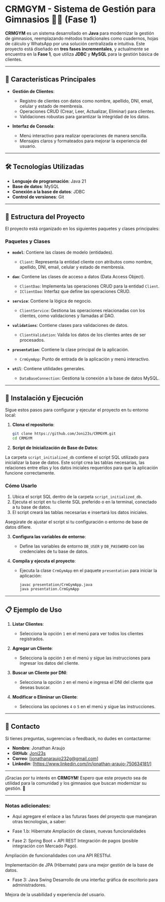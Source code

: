 # CRMGYM - Sistema de Gestión para Gimnasios 🏋️‍♂️ (Fase 1)

**CRMGYM** es un sistema desarrollado en **Java** para modernizar la gestión de gimnasios, reemplazando métodos tradicionales como cuadernos, hojas de cálculo y WhatsApp por una solución centralizada e intuitiva. Este proyecto está diseñado en **tres fases incrementales**, y actualmente se encuentra en la **Fase 1**, que utiliza **JDBC** y **MySQL** para la gestión básica de clientes.

---

## 📌 Características Principales

- **Gestión de Clientes**:
  - Registro de clientes con datos como nombre, apellido, DNI, email, celular y estado de membresía.
  - Operaciones CRUD (Crear, Leer, Actualizar, Eliminar) para clientes.
  - Validaciones robustas para garantizar la integridad de los datos.

- **Interfaz de Consola**:
  - Menú interactivo para realizar operaciones de manera sencilla.
  - Mensajes claros y formateados para mejorar la experiencia del usuario.

---

## 🛠️ Tecnologías Utilizadas

- **Lenguaje de programación**: Java 21
- **Base de datos**: MySQL
- **Conexión a la base de datos**: JDBC
- **Control de versiones**: Git

---

## 🚀 Estructura del Proyecto

El proyecto está organizado en los siguientes paquetes y clases principales:

### **Paquetes y Clases**

- **`model`**: Contiene las clases de modelo (entidades).
  - `Client`: Representa la entidad cliente con atributos como nombre, apellido, DNI, email, celular y estado de membresía.

- **`dao`**: Contiene las clases de acceso a datos (Data Access Object).
  - `ClientDao`: Implementa las operaciones CRUD para la entidad `Client`.
  - `IClientDao`: Interfaz que define las operaciones CRUD.

- **`service`**: Contiene la lógica de negocio.
  - `ClientService`: Gestiona las operaciones relacionadas con los clientes, como validaciones y llamadas al DAO.

- **`validations`**: Contiene clases para validaciones de datos.
  - `ClientValidation`: Valida los datos de los clientes antes de ser procesados.

- **`presentation`**: Contiene la clase principal de la aplicación.
  - `CrmGymApp`: Punto de entrada de la aplicación y menú interactivo.

- **`util`**: Contiene utilidades generales.
  - `DataBaseConnection`: Gestiona la conexión a la base de datos MySQL.

---

## 🚀 Instalación y Ejecución

Sigue estos pasos para configurar y ejecutar el proyecto en tu entorno local:

1. **Clona el repositorio**:
   ```bash
   git clone https://github.com/Joni23s/CRMGYM.git
   cd CRMGYM
   ```

2. **Script de Inicialización de Base de Datos**:

La carpeta `script_initialized_db` contiene el script SQL utilizado para inicializar la base de datos. Este script crea las tablas necesarias, las relaciones entre ellas y los datos iniciales requeridos para que la aplicación funcione correctamente.

### Cómo Usarlo

1. Ubica el script SQL dentro de la carpeta `script_initialized_db`.
2. Ejecuta el script en tu cliente SQL preferido o en la terminal, conectado a tu base de datos.
3. El script creará las tablas necesarias e insertará los datos iniciales.

Asegúrate de ajustar el script si tu configuración o entorno de base de datos difiere.


3. **Configura las variables de entorno**:
   - Define las variables de entorno `DB_USER` y `DB_PASSWORD` con las credenciales de tu base de datos.

4. **Compila y ejecuta el proyecto**:
   - Ejecuta la clase `CrmGymApp` en el paquete `presentation` para iniciar la aplicación:
     ```bash
     javac presentation/CrmGymApp.java
     java presentation.CrmGymApp
     ```

---

## 📋 Ejemplo de Uso

1. **Listar Clientes**:
   - Selecciona la opción `1` en el menú para ver todos los clientes registrados.

2. **Agregar un Cliente**:
   - Selecciona la opción `3` en el menú y sigue las instrucciones para ingresar los datos del cliente.

3. **Buscar un Cliente por DNI**:
   - Selecciona la opción `2` en el menú e ingresa el DNI del cliente que deseas buscar.

4. **Modificar o Eliminar un Cliente**:
   - Selecciona las opciones `4` o `5` en el menú y sigue las instrucciones.

---

## 📧 Contacto

Si tienes preguntas, sugerencias o feedback, no dudes en contactarme:
- **Nombre**: Jonathan Araujo
- **GitHub**: [Joni23s](https://github.com/Joni23s)
- **Correo**: [jonathanaraujo232g@gmail.com]
- **Linkedin**: [https://www.linkedin.com/in/jonathan-araujo-750634181/]

---

¡Gracias por tu interés en **CRMGYM**! Espero que este proyecto sea de utilidad para la comunidad y los gimnasios que buscan modernizar su gestión. 🚀

---

### Notas adicionales:
- Aqui agregare el enlace a las futuras fases del proyecto que manejaran otras tecnologías, a saber:

* Fase 1.b: Hibernate
Ampliación de clases, nuevas funcionalidades

* Fase 2: Spring Boot + API REST
Integración de pagos (posible integración con Mercado Pago).

Ampliación de funcionalidades con una API RESTful.

Implementación de JPA (Hibernate) para una mejor gestión de la base de datos.

* Fase 3: Java Swing
Desarrollo de una interfaz gráfica de escritorio para administradores.

Mejora de la usabilidad y experiencia del usuario.
